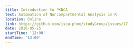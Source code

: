 ```yaml
---
title: Introduction to PKNCA
text: Automation of Noncompartmental Analysis in R
location: Online
link: https://github.com/isop-phmx/studyGroup/issues/17
date: 2016-05-25
startTime: '12:00'
endTime: '13:00'
---
```

